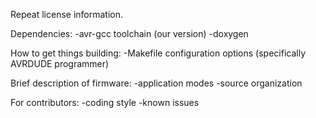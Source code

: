 Repeat license information.

Dependencies:
-avr-gcc toolchain (our version)
-doxygen

How to get things building:
-Makefile configuration options (specifically AVRDUDE programmer)

Brief description of firmware:
-application modes
-source organization

For contributors:
-coding style
-known issues

